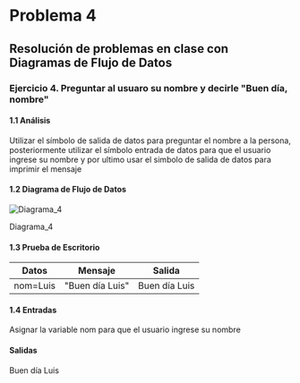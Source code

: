 # Problema 4
## Resolución de problemas en clase con Diagramas de Flujo de Datos
### Ejercicio 4. Preguntar al usuaro su nombre y decirle "Buen día, nombre"
#### 1.1 Análisis
Utilizar el símbolo de salida de datos para preguntar el nombre a la persona, posteriormente utilizar el símbolo entrada de datos para que el usuario ingrese su nombre y por ultimo usar el simbolo de salida de datos para imprimir el mensaje
#### 1.2 Diagrama de Flujo de Datos
![Diagrama_4](https://user-images.githubusercontent.com/113486125/190933599-0672c0b1-b0f2-4e89-84b3-47961b116c6e.png)

Diagrama_4
#### 1.3 Prueba de Escritorio
| Datos | Mensaje | Salida |
| ----------- | ----------- | ----------- |
| nom=Luis | "Buen día Luis" | Buen día Luis |
#### 1.4 Entradas
Asignar la variable nom para que el usuario ingrese su nombre
#### Salidas
Buen día Luis
